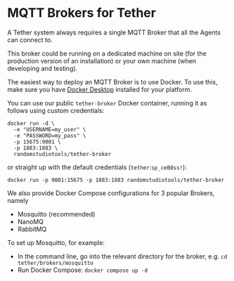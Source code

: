 # MQTT Brokers for Tether

A Tether system always requires a single MQTT Broker that all the Agents can connect to.

This broker could be running on a dedicated machine on site (for the production version of an installation) or your own machine (when developing and testing).

The easiest way to deploy an MQTT Broker is to use Docker. To use this, make sure you have [Docker Desktop](https://www.docker.com/products/docker-desktop/) installed for your platform.

You can use our public `tether-broker` Docker container, running it as follows using custom credentials:

```
docker run -d \
  -e "USERNAME=my_user" \
  -e "PASSWORD=my_pass" \
  -p 15675:9001 \
  -p 1883:1883 \
  randomstudiotools/tether-broker
```

or straight up with the default credentials (`tether`:`sp_ceB0ss!`):

```
docker run -p 9001:15675 -p 1883:1883 randomstudiotools/tether-broker
```

We also provide Docker Compose configurations for 3 popular Brokers, namely

- Mosquitto (recommended)
- NanoMQ
- RabbitMQ

To set up Mosquitto, for example:

- In the command line, go into the relevant directory for the broker, e.g. `cd tether/brokers/mosquitto`
- Run Docker Compose: `docker compose up -d`
